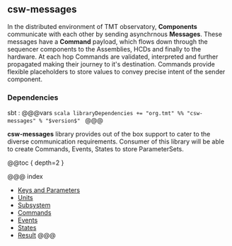## csw-messages

In the distributed environment of TMT observatory, **Components** communicate with each other by sending asynchrnous **Messages**. These messages have a **Command** payload, which flows down through the sequencer components to the Assemblies, HCDs and finally to the hardware. At each hop Commands are validated, interpreted and further propagated making their journey to it's destination. Commands provide flexible placeholders to store values to convey precise intent of the sender component.

### Dependencies

sbt
:   @@@vars
    ```scala
    libraryDependencies += "org.tmt" %% "csw-messages" % "$version$"
    ```
    @@@

**csw-messages** library provides out of the box support to cater to the diverse communication requirements. Consumer of this library will be able to create Commands, Events, States to store ParameterSets.

@@toc { depth=2 }

@@@ index
* [Keys and Parameters](messages/keys-parameters.md)
* [Units](messages/units.md)
* [Subsystem](messages/subsystem.md)
* [Commands](messages/commands.md)
* [Events](messages/events.md)
* [States](messages/states.md)
* [Result](messages/result.md)
@@@
